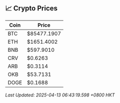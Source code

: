 ## 📈 Crypto Prices

| Coin | Price |
| ---- | ----- |
| BTC | $85477.1907 |
| ETH | $1651.4002 |
| BNB | $597.9010 |
| CRV | $0.6263 |
| ARB | $0.3114 |
| OKB | $53.7131 |
| DOGE | $0.1688 |

_Last Updated: 2025-04-13 06:43:19.598 +0800 HKT_